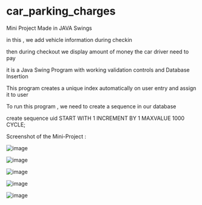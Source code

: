# car_parking_charges

Mini Project Made in JAVA Swings 

in this , we add vehicle information during checkin 

then during checkout we display amount of money the car driver need to pay

it is a Java Swing Program with working validation controls and Database Insertion 

This program creates a unique index automatically on user entry and assign it to user


To run this program , we need to create a sequence in our database

create sequence uid START WITH 1 INCREMENT BY 1 MAXVALUE 1000 CYCLE;


Screenshot of the Mini-Project : 

![image](https://github.com/unofficialmohit/car_parking_charges/assets/123811704/68801d87-3fa9-4eba-83cd-5547fec204cc)


![image](https://github.com/unofficialmohit/car_parking_charges/assets/123811704/77e9356b-e757-498b-b809-fa06603c0fda)


![image](https://github.com/unofficialmohit/car_parking_charges/assets/123811704/ab379963-cec7-4990-9b90-d3c5393a8457)


![image](https://github.com/unofficialmohit/car_parking_charges/assets/123811704/262ec0d8-9625-44b9-b71e-7c59ae602470)


![image](https://github.com/unofficialmohit/car_parking_charges/assets/123811704/49fd9158-506f-4cb5-a120-e48714fc63c1)


